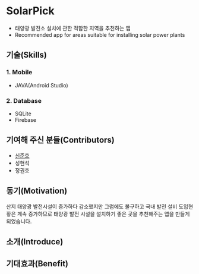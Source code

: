 # SolarPick
* 태양광 발전소 설치에 관한 적합한 지역을 추천하는 앱
* Recommended app for areas suitable for installing solar power plants

## 기술(Skills)
### 1. Mobile
* JAVA(Android Studio)

### 2. Database
* SQLite
* Firebase

## 기여해 주신 분들(Contributors)
* [신준호](https://github.com/shinjuno123)
* 성현석
* 정권호

## 동기(Motivation)

산지 태양광 발전시설이 증가하다 감소했지만 그럼에도 불구하고 국내 발전 설비 도입현황은 계속 증가하므로 태양광 발전 시설을 설치하기 좋은 곳을 추천해주는 앱을 만들게 되었습니다.
## 소개(Introduce)

## 기대효과(Benefit)
